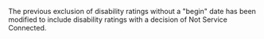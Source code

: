 The previous exclusion of disability ratings without a "begin" date has been modified to include disability ratings with a decision of Not Service Connected. 

